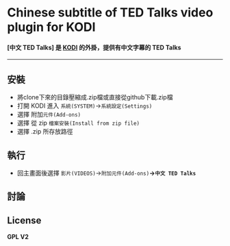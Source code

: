 # Chinese subtitle of TED Talks video plugin for KODI
#### [中文 TED Talks] 是 [KODI](https://kodi.tv/download/) 的外掛，提供有中文字幕的 TED Talks
---
安裝
----
- 將clone下來的目錄壓縮成.zip檔或直接從github下載.zip檔
- 打開 KODI 進入 `系統(SYSTEM)`→`系統設定(Settings)`
- 選擇 附加`元件(Add-ons)`
- 選擇 從 zip `檔案安裝(Install from zip file)`
- 選擇 .zip 所存放路徑

執行
----
- 回主畫面後選擇 `影片(VIDEOS)`→`附加元件(Add-ons)`**→`中文 TED Talks`**

討論
----

License
----
**GPL V2**

